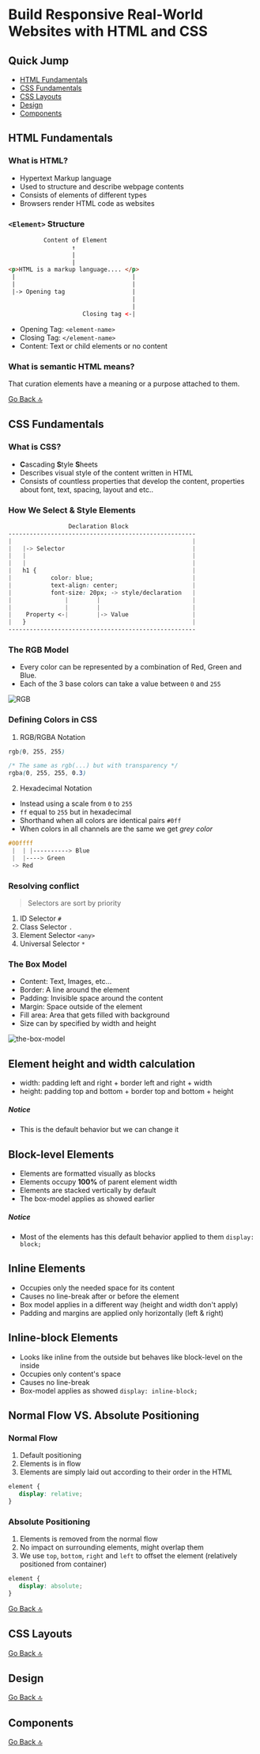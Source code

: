 # Build Responsive Real-World Websites with HTML and CSS


## Quick Jump
- [HTML Fundamentals](#html-fundamentals)
- [CSS Fundamentals](#css-fundamentals)
- [CSS Layouts](#css-layouts)
- [Design](#design)
- [Components](#components)


## HTML Fundamentals

### What is HTML?
- Hypertext Markup language
- Used to structure and describe webpage contents
- Consists of elements of different types
- Browsers render HTML code as websites


### `<Element>` Structure

```html    
          Content of Element    
                  ↑      
                  |
                  |
<p>HTML is a markup language.... </p>
 |                                 |
 |                                 |
 |-> Opening tag                   |
                                   |
                                   |
                     Closing tag <-|
```

- Opening Tag: `<element-name>`
- Closing Tag: `</element-name>`
- Content: Text or child elements or no content


### What is semantic HTML means?
That curation elements have a meaning or a purpose attached to them.

[Go Back 🔝](#quick-jump)

## CSS Fundamentals

### What is CSS?
- **C**ascading **S**tyle **S**heets
- Describes visual style of the content written in HTML
- Consists of countless properties that develop the content, properties about font, text, spacing, layout and etc..


### How We Select & Style Elements
```css
                 Declaration Block
-----------------------------------------------------
|                                                   |
|   |-> Selector                                    |
|   |                                               |
|   |                                               |
|   h1 {                                            |
|           color: blue;                            |
|           text-align: center;                     |
|           font-size: 20px; -> style/declaration   |
|               |        |                          |
|               |        |                          |
|    Property <-|        |-> Value                  |
|   }                                               |
-----------------------------------------------------
```


### The RGB Model
- Every color can be represented by a combination of Red, Green and Blue.
- Each of the 3 base colors can take a value between `0` and `255`

![RGB](https://upload.wikimedia.org/wikipedia/commons/c/c7/The_three_primary_colors_of_RGB_Color_Model_%28Red%2C_Green%2C_Blue%29.png)


### Defining Colors in CSS
1. RGB/RGBA Notation
```css
rgb(0, 255, 255)

/* The same as rgb(...) but with transparency */
rgba(0, 255, 255, 0.3)
```

2. Hexadecimal Notation
- Instead using a scale from `0` to `255`
- `ff` equal to `255` but in hexadecimal
- Shorthand when all colors are identical pairs `#0ff`
- When colors in all channels are the same we get *grey color*


```css
#00ffff
 |  | |----------> Blue
 |  |----> Green
 -> Red
```


### Resolving conflict

> Selectors are sort by priority

1. ID Selector `#`
2. Class Selector `.`
3. Element Selector `<any>`
4. Universal Selector `*`


### The Box Model
- Content: Text, Images, etc...
- Border: A line around the element
- Padding: Invisible space around the content
- Margin: Space outside of the element
- Fill area: Area that gets filled with background
- Size can by specified by width and height

![the-box-model](https://www.csssolid.com/images/box-model/css-box-model.png)


## Element height and width calculation
- width: padding left and right + border left and right + width
- height: padding top and bottom + border top and bottom + height

##### Notice
- This is the default behavior but we can change it


## Block-level Elements
- Elements are formatted visually as blocks
- Elements occupy **100%** of parent element width
- Elements are stacked vertically by default
- The box-model applies as showed earlier

##### Notice
- Most of the elements has this default behavior applied to them `display: block;`


## Inline Elements
- Occupies only the needed space for its content
- Causes no line-break after or before the element
- Box model applies in a different way (height and width don't apply)
- Padding and margins are applied only horizontally (left & right)


## Inline-block Elements
- Looks like inline from the outside but behaves like block-level on the inside
- Occupies only content's space
- Causes no line-break
- Box-model applies as showed `display: inline-block;`



## Normal Flow VS. Absolute Positioning

### Normal Flow
1. Default positioning
2. Elements is in flow
3. Elements are simply laid out according to their order in the HTML

```css
element {
   display: relative;
}
```

### Absolute Positioning
1. Elements is removed from the normal flow
2. No impact on surrounding elements, might overlap them
3. We use `top`, `bottom`, `right` and `left` to offset the element (relatively positioned from container)

```css
element {
   display: absolute;
}
```


[Go Back 🔝](#quick-jump)


## CSS Layouts
[Go Back 🔝](#quick-jump)


## Design
[Go Back 🔝](#quick-jump)


## Components
[Go Back 🔝](#quick-jump)